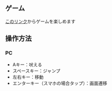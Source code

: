 ## ゲーム

[このリンク](https://sho-uver.github.io/maxweb/)からゲームを楽しめます

## 操作方法
### PC
- Aキー：吠える
- スペースキー：ジャンプ
- 左右キー：移動
- エンターキー（スマホの場合タップ）：画面遷移
